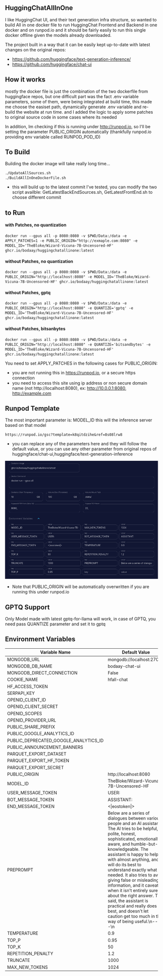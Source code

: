 ## HuggingChatAllInOne

I like HuggingChat UI, and their text generation infra structure, so wanted to build All in one docker file to run HuggingChat Frontend and Backend in one docker and on runpod.io
and it should be fairly easily to run this single docker offline given the models already downloaded.

The project built in a way that it can be easily kept up-to-date with latest changes on the original repos:
* https://github.com/huggingface/text-generation-inference/
* https://github.com/huggingface/chat-ui


## How it works

mostly the docker file is just the combination of the two dockerfile from huggingface repos, but one difficult part was the fact .env variable parameters, some of them, were being integrated at build time, this made me choose the easiset path, dynamically generate .env variable and re-build the website at run time. and I added the logic to apply some patches to original source code in some cases where its needed


In addition, Im checking if this is running under http://runpod.io, so I'll be setting the parameter PUBLIC_ORIGIN automatically (thankfully runpod.io providing env variable called RUNPOD_POD_ID)


## To Build

Building the docker image will take really long time...

```
./UpdateAllSources.sh
./BuildAllInOneDockerFile.sh
``` 
* this will build up to the latest commit I've tested, you can modify the two script availble: GetLatestBackEndSources.sh, GetLatestFrontEnd.sh to choose different commit

## to Run 

#### with Patches, no quantization
```
docker run --gpus all -p 8080:8080 -v $PWD/Data:/data -e APPLY_PATCHES=1 -e PUBLIC_ORIGIN="http://exmaple.com:8080" -e MODEL_ID='TheBloke/Wizard-Vicuna-7B-Uncensored-HF' ghcr.io/bodaay/huggingchatallinone:latest
```

#### without Patches, no quantization
```
docker run --gpus all -p 8080:8080 -v $PWD/Data:/data -e PUBLIC_ORIGIN="http://localhost:8080" -e MODEL_ID='TheBloke/Wizard-Vicuna-7B-Uncensored-HF' ghcr.io/bodaay/huggingchatallinone:latest
```

#### without Patches, gptq
```
docker run --gpus all -p 8080:8080 -v $PWD/Data:/data -e PUBLIC_ORIGIN="http://localhost:8080" -e QUANTIZE='gptq' -e MODEL_ID='TheBloke/Wizard-Vicuna-7B-Uncensored-HF' ghcr.io/bodaay/huggingchatallinone:latest
```

#### without Patches, bitsanbytes
```
docker run --gpus all -p 8080:8080 -v $PWD/Data:/data -e PUBLIC_ORIGIN="http://localhost:8080" -e QUANTIZE='bitsandbytes' -e MODEL_ID='TheBloke/Wizard-Vicuna-7B-Uncensored-HF' ghcr.io/bodaay/huggingchatallinone:latest
```

 You need to set APPLY_PATCHES in the following cases for PUBLIC_ORIGIN:

* you are not running this in https://runpod.io, or a secure https connection
* you need to access this site using ip address or non secure domain name (not http://localhost:8080), ex: http://10.0.0.1:8080, http://example.com

## Runpod Template 

The most important parameter is: MODEL_ID
this will the inference server based on that model

```
https://runpod.io/gsc?template=k8qitdzihe&ref=8s08lrw8
```
* you can replace any of the parameters here and they will follow the default value, or you can use any other parameter from original repos of huggingface/chat-ui,huggingface/text-generation-inference

![Alt text](./pics/ss.png)


* Note that PUBLIC_ORIGIN will be automatically overwritten if you are running this under runpod.io


## GPTQ Support

Only Model made with latest gptq-for-llama will work, in case of GPTQ, you need pass QUANTIZE parameter and set it to gptq


## Environment Variables

| Variable Name                         | Default Value                                                  |
| ------------------------------------- | -------------------------------------------------------------- |
| MONGODB_URL                           | mongodb://localhost:27017                                      |
| MONGODB_DB_NAME                       | bodaay-chat-ui                                                 |
| MONGODB_DIRECT_CONNECTION             | False                                                          |
| COOKIE_NAME                           | hfall-chat                                                     |
| HF_ACCESS_TOKEN                       |                                                                |
| SERPAPI_KEY                           |                                                                |
| OPENID_CLIENT_ID                      |                                                                |
| OPENID_CLIENT_SECRET                  |                                                                |
| OPENID_SCOPES                         |                                                                |
| OPENID_PROVIDER_URL                   |                                                                |
| PUBLIC_SHARE_PREFIX                   |                                                                |
| PUBLIC_GOOGLE_ANALYTICS_ID            |                                                                |
| PUBLIC_DEPRECATED_GOOGLE_ANALYTICS_ID |                                                                |
| PUBLIC_ANNOUNCEMENT_BANNERS           |                                                                |
| PARQUET_EXPORT_DATASET                |                                                                |
| PARQUET_EXPORT_HF_TOKEN               |                                                                |
| PARQUET_EXPORT_SECRET                 |                                                                |
| PUBLIC_ORIGIN                         | http://localhost:8080                                          |
| MODEL_ID                              | TheBloke/Wizard-Vicuna-7B-Uncensored-HF                        |
| USER_MESSAGE_TOKEN                    | USER:                                                    |
| BOT_MESSAGE_TOKEN                     | ASSISTANT:                                                  |
| END_MESSAGE_TOKEN                     | <\|eostoken\|>                                                   |
| PREPROMPT                             | Below are a series of dialogues between various people and an AI assistant. The AI tries to be helpful, polite, honest, sophisticated, emotionally aware, and humble-but-knowledgeable. The assistant is happy to help with almost anything, and will do its best to understand exactly what is needed. It also tries to avoid giving false or misleading information, and it caveats when it isn't entirely sure about the right answer. That said, the assistant is practical and really does its best, and doesn't let caution get too much in the way of being useful.\n-----\n |
| TEMPERATURE                           | 0.9                                                            |
| TOP_P                                 | 0.95                                                           |
| TOP_K                                 | 50                                                             |
| REPETITION_PENALTY                    | 1.2                                                            |
| TRUNCATE                              | 1000                                                           |
| MAX_NEW_TOKENS                        | 1024  

